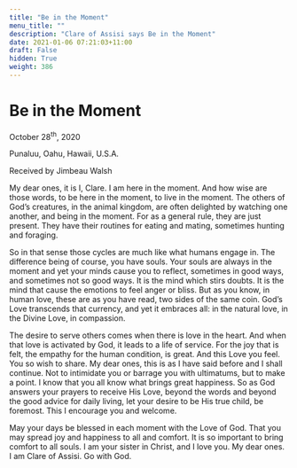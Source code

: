 ```yaml
---
title: "Be in the Moment"
menu_title: ""
description: "Clare of Assisi says Be in the Moment"
date: 2021-01-06 07:21:03+11:00
draft: False
hidden: True
weight: 386
---
```

# Be in the Moment

October 28<sup>th</sup>, 2020

Punaluu, Oahu, Hawaii, U.S.A.

Received by Jimbeau Walsh


My dear ones, it is I, Clare. I am here in the moment. And how wise are those words, to be here in the moment, to live in the moment. The others of God’s creatures, in the animal kingdom, are often delighted by watching one another, and being in the moment. For as a general rule, they are just present. They have their routines for eating and mating, sometimes hunting and foraging. 

So in that sense those cycles are much like what humans engage in. The difference being of course, you have souls. Your souls are always in the moment and yet your minds cause you to reflect, sometimes in good ways, and sometimes not so good ways. It is the mind which stirs doubts. It is the mind that cause the emotions to feel anger or bliss. But as you know, in human love, these are as you have read, two sides of the same coin. God’s Love transcends that currency, and yet it embraces all: in the natural love, in the Divine Love, in compassion. 

The desire to serve others comes when there is love in the heart. And when that love is activated by God, it leads to a life of service. For the joy that is felt, the empathy for the human condition, is great. And this Love you feel. You so wish to share. My dear ones, this is as I have said before and I shall continue. Not to intimidate you or barrage you with ultimatums, but to make a point.  I know that you all know what brings great happiness.  So as God answers your prayers to receive His Love, beyond the words and beyond the good advice for daily living, let your desire to be His true child, be foremost. This I encourage you and welcome. 

May your days be blessed in each moment with the Love of God. That you may spread joy and happiness to all and comfort. It is so important to bring comfort to all souls. I am your sister in Christ, and I love you. My dear ones. I am Clare of Assisi. Go with God.